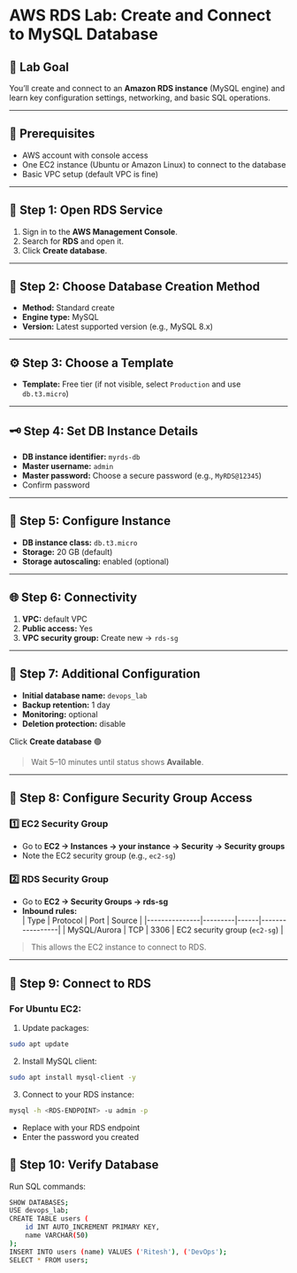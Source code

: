 # AWS RDS Lab: Create and Connect to MySQL Database

## 🎯 Lab Goal
You’ll create and connect to an **Amazon RDS instance** (MySQL engine) and learn key configuration settings, networking, and basic SQL operations.

---

## 🧩 Prerequisites
- AWS account with console access
- One EC2 instance (Ubuntu or Amazon Linux) to connect to the database
- Basic VPC setup (default VPC is fine)

---

## 🧪 Step 1: Open RDS Service
1. Sign in to the **AWS Management Console**.  
2. Search for **RDS** and open it.  
3. Click **Create database**.

---

## 🧱 Step 2: Choose Database Creation Method
- **Method:** Standard create  
- **Engine type:** MySQL  
- **Version:** Latest supported version (e.g., MySQL 8.x)  

---

## ⚙️ Step 3: Choose a Template
- **Template:** Free tier (if not visible, select `Production` and use `db.t3.micro`)  

---

## 🗝️ Step 4: Set DB Instance Details
- **DB instance identifier:** `myrds-db`  
- **Master username:** `admin`  
- **Master password:** Choose a secure password (e.g., `MyRDS@12345`)  
- Confirm password  

---

## 💾 Step 5: Configure Instance
- **DB instance class:** `db.t3.micro`  
- **Storage:** 20 GB (default)  
- **Storage autoscaling:** enabled (optional)  

---

## 🌐 Step 6: Connectivity
1. **VPC:** default VPC  
2. **Public access:** Yes  
3. **VPC security group:** Create new → `rds-sg`  

---

## 🧰 Step 7: Additional Configuration
- **Initial database name:** `devops_lab`  
- **Backup retention:** 1 day  
- **Monitoring:** optional  
- **Deletion protection:** disable  

Click **Create database** 🟢  
> Wait 5–10 minutes until status shows **Available**.

---

## 🔹 Step 8: Configure Security Group Access

### 1️⃣ EC2 Security Group
- Go to **EC2 → Instances → your instance → Security → Security groups**  
- Note the EC2 security group (e.g., `ec2-sg`)  

### 2️⃣ RDS Security Group
- Go to **EC2 → Security Groups → rds-sg**  
- **Inbound rules:**  
  | Type          | Protocol | Port | Source           |
  |---------------|---------|------|-----------------|
  | MySQL/Aurora  | TCP     | 3306 | EC2 security group (`ec2-sg`) |

> This allows the EC2 instance to connect to RDS.

---

## 🔗 Step 9: Connect to RDS

### For Ubuntu EC2:
1. Update packages:
```bash
sudo apt update
```
2. Install MySQL client:
```bash
sudo apt install mysql-client -y
```
3. Connect to your RDS instance:
```bash
mysql -h <RDS-ENDPOINT> -u admin -p
```
- Replace <RDS-ENDPOINT> with your RDS endpoint
- Enter the password you created

## 🧾 Step 10: Verify Database
Run SQL commands:
```bash
SHOW DATABASES;
USE devops_lab;
CREATE TABLE users (
    id INT AUTO_INCREMENT PRIMARY KEY,
    name VARCHAR(50)
);
INSERT INTO users (name) VALUES ('Ritesh'), ('DevOps');
SELECT * FROM users;
```
